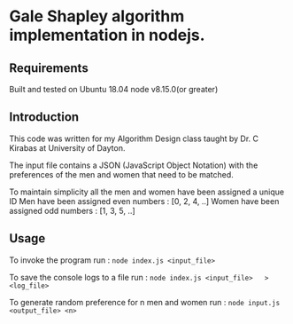 # Gale Shapley algorithm implementation in nodejs.

## Requirements 
Built and tested on Ubuntu 18.04
node v8.15.0(or greater)

## Introduction
This code was written for my Algorithm Design class taught by Dr. C Kirabas
at University of Dayton.

The input file contains a JSON (JavaScript Object Notation) with 
the preferences of the men and women that need to be matched.

To maintain simplicity all the men and women have been assigned a unique ID
Men have been assigned even numbers  : [0, 2, 4, ..]
Women have been assigned odd numbers : [1, 3, 5, ..]

## Usage
To invoke the program run :
`node index.js <input_file>`

To save the console logs to a file run :
`node index.js <input_file>   >   <log_file>`

To generate random preference for n men and women run :
`node input.js <output_file> <n>`
